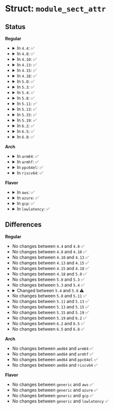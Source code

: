 # Struct: <code>module_sect_attr</code>

## Status
<b>Regular</b>
<ul>
<li>
<details>
<summary>In <code>4.4</code>: ✅</summary>

```c
struct module_sect_attr {
    struct module_attribute mattr;
    char *name;
    long unsigned int address;
};
```
</details>
</li>
<li>
<details>
<summary>In <code>4.8</code>: ✅</summary>

```c
struct module_sect_attr {
    struct module_attribute mattr;
    char *name;
    long unsigned int address;
};
```
</details>
</li>
<li>
<details>
<summary>In <code>4.10</code>: ✅</summary>

```c
struct module_sect_attr {
    struct module_attribute mattr;
    char *name;
    long unsigned int address;
};
```
</details>
</li>
<li>
<details>
<summary>In <code>4.13</code>: ✅</summary>

```c
struct module_sect_attr {
    struct module_attribute mattr;
    char *name;
    long unsigned int address;
};
```
</details>
</li>
<li>
<details>
<summary>In <code>4.15</code>: ✅</summary>

```c
struct module_sect_attr {
    struct module_attribute mattr;
    char *name;
    long unsigned int address;
};
```
</details>
</li>
<li>
<details>
<summary>In <code>4.18</code>: ✅</summary>

```c
struct module_sect_attr {
    struct module_attribute mattr;
    char *name;
    long unsigned int address;
};
```
</details>
</li>
<li>
<details>
<summary>In <code>5.0</code>: ✅</summary>

```c
struct module_sect_attr {
    struct module_attribute mattr;
    char *name;
    long unsigned int address;
};
```
</details>
</li>
<li>
<details>
<summary>In <code>5.3</code>: ✅</summary>

```c
struct module_sect_attr {
    struct module_attribute mattr;
    char *name;
    long unsigned int address;
};
```
</details>
</li>
<li>
<details>
<summary>In <code>5.4</code>: ✅</summary>

```c
struct module_sect_attr {
    struct module_attribute mattr;
    char *name;
    long unsigned int address;
};
```
</details>
</li>
<li>
<details>
<summary>In <code>5.8</code>: ✅</summary>

```c
struct module_sect_attr {
    struct bin_attribute battr;
    long unsigned int address;
};
```
</details>
</li>
<li>
<details>
<summary>In <code>5.11</code>: ✅</summary>

```c
struct module_sect_attr {
    struct bin_attribute battr;
    long unsigned int address;
};
```
</details>
</li>
<li>
<details>
<summary>In <code>5.13</code>: ✅</summary>

```c
struct module_sect_attr {
    struct bin_attribute battr;
    long unsigned int address;
};
```
</details>
</li>
<li>
<details>
<summary>In <code>5.15</code>: ✅</summary>

```c
struct module_sect_attr {
    struct bin_attribute battr;
    long unsigned int address;
};
```
</details>
</li>
<li>
<details>
<summary>In <code>5.19</code>: ✅</summary>

```c
struct module_sect_attr {
    struct bin_attribute battr;
    long unsigned int address;
};
```
</details>
</li>
<li>
<details>
<summary>In <code>6.2</code>: ✅</summary>

```c
struct module_sect_attr {
    struct bin_attribute battr;
    long unsigned int address;
};
```
</details>
</li>
<li>
<details>
<summary>In <code>6.5</code>: ✅</summary>

```c
struct module_sect_attr {
    struct bin_attribute battr;
    long unsigned int address;
};
```
</details>
</li>
<li>
<details>
<summary>In <code>6.8</code>: ✅</summary>

```c
struct module_sect_attr {
    struct bin_attribute battr;
    long unsigned int address;
};
```
</details>
</li>
</ul>
<b>Arch</b>
<ul>
<li>
<details>
<summary>In <code>arm64</code>: ✅</summary>

```c
struct module_sect_attr {
    struct module_attribute mattr;
    char *name;
    long unsigned int address;
};
```
</details>
</li>
<li>
<details>
<summary>In <code>armhf</code>: ✅</summary>

```c
struct module_sect_attr {
    struct module_attribute mattr;
    char *name;
    long unsigned int address;
};
```
</details>
</li>
<li>
<details>
<summary>In <code>ppc64el</code>: ✅</summary>

```c
struct module_sect_attr {
    struct module_attribute mattr;
    char *name;
    long unsigned int address;
};
```
</details>
</li>
<li>
<details>
<summary>In <code>riscv64</code>: ✅</summary>

```c
struct module_sect_attr {
    struct module_attribute mattr;
    char *name;
    long unsigned int address;
};
```
</details>
</li>
</ul>
<b>Flavor</b>
<ul>
<li>
<details>
<summary>In <code>aws</code>: ✅</summary>

```c
struct module_sect_attr {
    struct module_attribute mattr;
    char *name;
    long unsigned int address;
};
```
</details>
</li>
<li>
<details>
<summary>In <code>azure</code>: ✅</summary>

```c
struct module_sect_attr {
    struct module_attribute mattr;
    char *name;
    long unsigned int address;
};
```
</details>
</li>
<li>
<details>
<summary>In <code>gcp</code>: ✅</summary>

```c
struct module_sect_attr {
    struct module_attribute mattr;
    char *name;
    long unsigned int address;
};
```
</details>
</li>
<li>
<details>
<summary>In <code>lowlatency</code>: ✅</summary>

```c
struct module_sect_attr {
    struct module_attribute mattr;
    char *name;
    long unsigned int address;
};
```
</details>
</li>
</ul>

## Differences
<b>Regular</b>
<ul>
<li>
No changes between <code>4.4</code> and <code>4.8</code> ✅
</li>
<li>
No changes between <code>4.8</code> and <code>4.10</code> ✅
</li>
<li>
No changes between <code>4.10</code> and <code>4.13</code> ✅
</li>
<li>
No changes between <code>4.13</code> and <code>4.15</code> ✅
</li>
<li>
No changes between <code>4.15</code> and <code>4.18</code> ✅
</li>
<li>
No changes between <code>4.18</code> and <code>5.0</code> ✅
</li>
<li>
No changes between <code>5.0</code> and <code>5.3</code> ✅
</li>
<li>
No changes between <code>5.3</code> and <code>5.4</code> ✅
</li>
<li>
<details>
<summary>Changed between <code>5.4</code> and <code>5.8</code> ⚠️</summary>
<ul>
<li>
<b>Field added. </b>
<code>struct bin_attribute battr</code>
</li>
<li>
<b>Field removed. </b>
<code>struct module_attribute mattr</code>
</li>
<li>
<b>Field removed. </b>
<code>char *name</code>
</li>
</ul>
</details>
</li>
<li>
No changes between <code>5.8</code> and <code>5.11</code> ✅
</li>
<li>
No changes between <code>5.11</code> and <code>5.13</code> ✅
</li>
<li>
No changes between <code>5.13</code> and <code>5.15</code> ✅
</li>
<li>
No changes between <code>5.15</code> and <code>5.19</code> ✅
</li>
<li>
No changes between <code>5.19</code> and <code>6.2</code> ✅
</li>
<li>
No changes between <code>6.2</code> and <code>6.5</code> ✅
</li>
<li>
No changes between <code>6.5</code> and <code>6.8</code> ✅
</li>
</ul>
<b>Arch</b>
<ul>
<li>
No changes between <code>amd64</code> and <code>arm64</code> ✅
</li>
<li>
No changes between <code>amd64</code> and <code>armhf</code> ✅
</li>
<li>
No changes between <code>amd64</code> and <code>ppc64el</code> ✅
</li>
<li>
No changes between <code>amd64</code> and <code>riscv64</code> ✅
</li>
</ul>
<b>Flavor</b>
<ul>
<li>
No changes between <code>generic</code> and <code>aws</code> ✅
</li>
<li>
No changes between <code>generic</code> and <code>azure</code> ✅
</li>
<li>
No changes between <code>generic</code> and <code>gcp</code> ✅
</li>
<li>
No changes between <code>generic</code> and <code>lowlatency</code> ✅
</li>
</ul>
